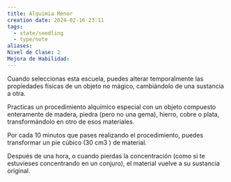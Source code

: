 ```yaml
---
title: Alquimia Menor
creation date: 2024-02-16 23:11
tags:
  - state/seedling
  - type/note
aliases: 
Nivel de Clase: 2
Mejora de Habilidad:
---
```

Cuando seleccionas esta escuela, puedes alterar temporalmente las propiedades físicas de un objeto no mágico, cambiándolo de una sustancia a otra. 

Practicas un procedimiento alquímico especial con un objeto compuesto enteramente de madera, piedra (pero no una gema), hierro, cobre o plata, transformándolo en otro de esos materiales. 

Por cada 10 minutos que pases realizando el procedimiento, puedes transformar un pie cúbico (30 cm3 ) de material. 

Después de una hora, o cuando pierdas la concentración (como si te estuvieses concentrando en un conjuro), el material vuelve a su sustancia original.




